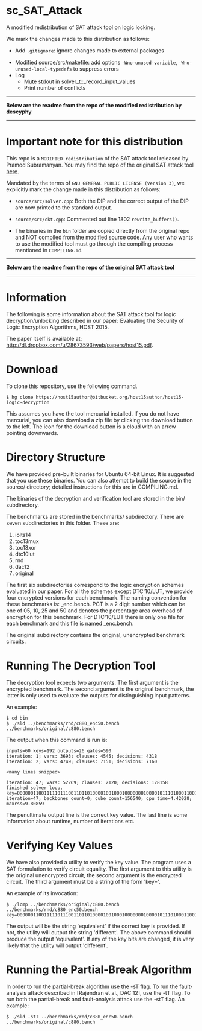 # sc_SAT_Attack
A modified redistribution of SAT attack tool on logic locking.

We mark the changes made to this distribution as follows:
- Add `.gitignore`: ignore changes made to external packages
<!-- - Modify `source/minisat/core/SolverTypes.h`: fix friend declaration specifying a default argument must be a definition -->
- Modified source/src/makefile: add options `-Wno-unused-variable`, `-Wno-unused-local-typedefs` to suppress errors
- Log
    - Mute stdout in solver_t::_record_input_values
    - Print number of conflicts

---------------
**Below are the readme from the repo of the modified redistribution by descyphy**

---------------

# Important note for this distribution

This repo is a `MODIFIED redistribution` of the SAT attack tool released by Pramod Subramanyan. You may find the repo of the original SAT attack tool [here](https://bitbucket.org/spramod/host15-logic-encryption/src/default/). 

Mandated by the terms of `GNU GENERAL PUBLIC LICENSE (Version 3)`, we explicitly mark the change made in this distribution as follows: 

- `source/src/solver.cpp`: Both the DIP and the correct output of the DIP are now printed to the standard output. 
- `source/src/ckt.cpp`: Commented out line 1802 `rewrite_buffers()`. 

- The binaries in the `bin` folder are copied directly from the original repo and NOT compiled from the modified source code. Any user who wants to use the modified tool must go through the compiling process mentioned in `COMPILING.md`.


---------------
**Below are the readme from the repo of the original SAT attack tool**

---------------

# Information

The following is some information about the SAT attack tool for logic decryption/unlocking described in our paper: Evaluating the Security of Logic Encryption Algorithms, HOST 2015.

The paper itself is available at: http://dl.dropbox.com/u/28673593/web/papers/host15.pdf.

# Download


To clone this repository, use the following command.

    $ hg clone https://host15author@bitbucket.org/host15author/host15-logic-decryption

This assumes you have the tool mercurial installed. If you do not have
mercurial, you can also download a zip file by clicking the download button to the left.  The icon for the download button is a cloud with an arrow pointing downwards.

# Directory Structure


We have provided pre-built binaries for Ubuntu 64-bit Linux. It is suggested that you use these binaries. You can also attempt to build the source in the source/ directory; detailed instructions for this are in COMPILING.md.

The binaries of the decryption and verification tool are stored in the bin/ subdirectory.

The benchmarks are stored in the benchmarks/ subdirectory.  There are seven subdirectories in this folder. These are:

1. iolts14
2. toc13mux
3. toc13xor
4. dtc10lut
5. rnd
6. dac12
7. original

The first six subdirectories correspond to the logic encryption schemes evaluated in our paper. For all the schemes except DTC'10/LUT, we provide four encrypted versions for each benchmark. The naming convention for these benchmarks is: <circuit>\_enc<PCT>.bench. PCT is a 2 digit number which can be one of 05, 10, 25 and 50 and denotes the percentage area overhead of encryption for this benchmark.  For DTC'10/LUT there is only one file for each benchmark and this file is named <circuit>\_enc.bench.

The original subdirectory contains the original, unencrypted benchmark circuits.

# Running The Decryption Tool

The decryption tool expects two arguments. The first argument is the encrypted benchmark. The second argument is the original benchmark, the latter is only used to evaluate the outputs for distinguishing input patterns.

An example:

    $ cd bin
    $ ./sld ../benchmarks/rnd/c880_enc50.bench ../benchmarks/original/c880.bench

The output when this command is run is:

    inputs=60 keys=192 outputs=26 gates=590
    iteration: 1; vars: 3693; clauses: 4545; decisions: 4318
    iteration: 2; vars: 4749; clauses: 7151; decisions: 7160

    <many lines snipped>

    iteration: 47; vars: 52269; clauses: 2120; decisions: 128158
    finished solver loop.
    key=000000110011111011100110110100001001000100000001000010111010001100111111100100001101000010111000010000010011110000111111011001010000001110110011101011111010010100010101110000010110000110000101
    iteration=47; backbones_count=0; cube_count=156540; cpu_time=4.42028; maxrss=9.80859

The penultimate output line is the correct key value.  The last line is some information about runtime, number of iterations etc.


# Verifying Key Values


We have also provided a utility to verify the key value. The program uses a SAT formulation to verify circuit equality. The first argument to this utility is the original unencrypted circuit, the second argument is the encrypted circuit. The third argument must be a string of the form 'key=<keyvalue>'.

An example of its invocation:

    $ ./lcmp ../benchmarks/original/c880.bench ../benchmarks/rnd/c880_enc50.bench key=000000110011111011100110110100001001000100000001000010111010001100111111100100001101000010111000010000010011110000111111011001010000001110110011101011111010010100010101110000010110000110000101

The output will be the string 'equivalent' if the correct key is provided. If not, the utility will output the string 'different'. The above command should produce the output 'equivalent'. If any of the key bits are changed, it is very likely that the utility will output 'different'.

# Running the Partial-Break Algorithm

In order to run the partial-break algorithm use the -sT flag. To run the fault-analysis attack described in [Rajendran et al., DAC'12], use the -tT flag. To run both the partial-break and fault-analysis attack use the -stT flag. An example:


    $ ./sld -stT ../benchmarks/rnd/c880_enc50.bench ../benchmarks/original/c880.bench
